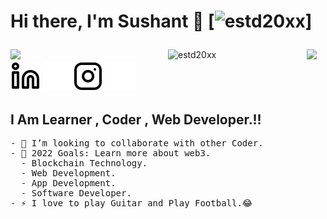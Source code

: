 # Hi there, I'm Sushant 👋 [<img src="https://komarev.com/ghpvc/?username=estd20xx&label=Profile%20views&color=129e00&style=plastic" alt="estd20xx" />] </p>

  <img align="left" width="50%" src="https://github-readme-stats.vercel.app/api?username=estd20xx&show_icons=true&theme=radical" />
  <img align="left" width="44%" src="https://github-readme-stats.vercel.app/api/top-langs?username=estd20xx&show_icons=true&locale=en&layout=compact" alt="estd20xx" />

<!-- 
Helps to embed to the image into the main page
<p align="center"><a href="https://estd20xx.github.io"><img width="80%" src="https://www.hdnicewallpapers.com/Walls/Normal/Abstract/Abstract_Image.jpg" /></a></p> -->

<img src="https://img.shields.io/twitter/follow/sushant_rpm?color=1DA1F2&logo=twitter&style=for-the-badge"/> [![website](./img/linkedin-light.svg)](https://www.linkedin.com/in/sushant-khadka5/#gh-light-mode-only)
[![website](./img/linkedin-dark.svg)](https://www.linkedin.com/in/sushant-khadka5/#gh-light-mode-only#gh-dark-mode-only)[![website](./img/instagram-light.svg)](https://www.instagram.com/sushant.exe_#gh-light-mode-only)
[![website](./img/instagram-dark.svg)](https://www.instagram.com/sushant.exe_#gh-dark-mode-only)






## I Am Learner , Coder , Web Developer.!!
<pre>
- 👯 I’m looking to collaborate with other Coder.
- 🥅 2022 Goals: Learn more about web3.
  - Blockchain Technology.
  - Web Development.
  - App Development.
  - Software Developer.
- ⚡ I love to play Guitar and Play Football.😂
</pre>




